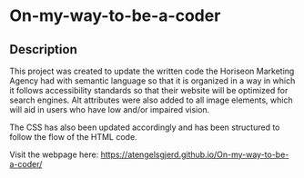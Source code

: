 # On-my-way-to-be-a-coder

## Description

This project was created to update the written code the Horiseon Marketing Agency had with semantic language so that it is organized in a way in which it follows accessibility standards so that their website will be optimized for search engines. Alt attributes were also added to all image elements, which will aid in users who have low and/or impaired vision.

The CSS has also been updated accordingly and has been structured to follow the flow of the HTML code.

Visit the webpage here: https://atengelsgjerd.github.io/On-my-way-to-be-a-coder/
